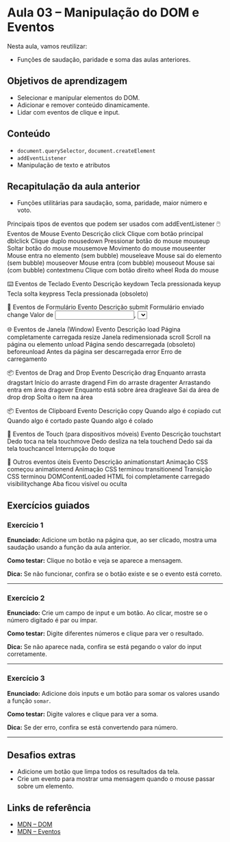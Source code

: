 # Aula 03 – Manipulação do DOM e Eventos

Nesta aula, vamos reutilizar:
- Funções de saudação, paridade e soma das aulas anteriores.

## Objetivos de aprendizagem
- Selecionar e manipular elementos do DOM.
- Adicionar e remover conteúdo dinamicamente.
- Lidar com eventos de clique e input.

## Conteúdo
- `document.querySelector`, `document.createElement`
- `addEventListener`
- Manipulação de texto e atributos

## Recapitulação da aula anterior
- Funções utilitárias para saudação, soma, paridade, maior número e voto.


 Principais tipos de eventos que podem ser usados com addEventListener
🖱️ Eventos de Mouse
Evento	Descrição
click	Clique com botão principal
dblclick	Clique duplo
mousedown	Pressionar botão do mouse
mouseup	Soltar botão do mouse
mousemove	Movimento do mouse
mouseenter	Mouse entra no elemento (sem bubble)
mouseleave	Mouse sai do elemento (sem bubble)
mouseover	Mouse entra (com bubble)
mouseout	Mouse sai (com bubble)
contextmenu	Clique com botão direito
wheel	Roda do mouse

⌨️ Eventos de Teclado
Evento	Descrição
keydown	Tecla pressionada
keyup	Tecla solta
keypress	Tecla pressionada (obsoleto)

📄 Eventos de Formulário
Evento	Descrição
submit	Formulário enviado
change	Valor de <input>, <select> etc. mudou
input	Qualquer mudança em campos de texto
focus	Elemento recebe foco
blur	Elemento perde o foco
reset	Formulário resetado
invalid	Campo inválido

🌐 Eventos de Janela (Window)
Evento	Descrição
load	Página completamente carregada
resize	Janela redimensionada
scroll	Scroll na página ou elemento
unload	Página sendo descarregada (obsoleto)
beforeunload	Antes da página ser descarregada
error	Erro de carregamento

📦 Eventos de Drag and Drop
Evento	Descrição
drag	Enquanto arrasta
dragstart	Início do arraste
dragend	Fim do arraste
dragenter	Arrastando entra em área
dragover	Enquanto está sobre área
dragleave	Sai da área de drop
drop	Solta o item na área

📦 Eventos de Clipboard
Evento	Descrição
copy	Quando algo é copiado
cut	Quando algo é cortado
paste	Quando algo é colado

📱 Eventos de Touch (para dispositivos móveis)
Evento	Descrição
touchstart	Dedo toca na tela
touchmove	Dedo desliza na tela
touchend	Dedo sai da tela
touchcancel	Interrupção do toque

🧠 Outros eventos úteis
Evento	Descrição
animationstart	Animação CSS começou
animationend	Animação CSS terminou
transitionend	Transição CSS terminou
DOMContentLoaded	HTML foi completamente carregado
visibilitychange	Aba ficou visível ou oculta

## Exercícios guiados

### Exercício 1
**Enunciado:**
Adicione um botão na página que, ao ser clicado, mostra uma saudação usando a função da aula anterior.

**Como testar:**
Clique no botão e veja se aparece a mensagem.

**Dica:**
Se não funcionar, confira se o botão existe e se o evento está correto.

---

### Exercício 2
**Enunciado:**
Crie um campo de input e um botão. Ao clicar, mostre se o número digitado é par ou ímpar.

**Como testar:**
Digite diferentes números e clique para ver o resultado.

**Dica:**
Se não aparece nada, confira se está pegando o valor do input corretamente.

---

### Exercício 3
**Enunciado:**
Adicione dois inputs e um botão para somar os valores usando a função `somar`.

**Como testar:**
Digite valores e clique para ver a soma.

**Dica:**
Se der erro, confira se está convertendo para número.

---

## Desafios extras
- Adicione um botão que limpa todos os resultados da tela.
- Crie um evento para mostrar uma mensagem quando o mouse passar sobre um elemento.

## Links de referência
- [MDN – DOM](https://developer.mozilla.org/pt-BR/docs/Web/API/Document_Object_Model)
- [MDN – Eventos](https://developer.mozilla.org/pt-BR/docs/Web/Events)
